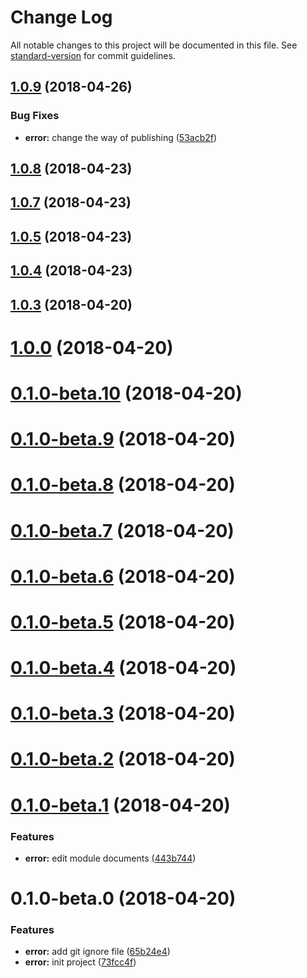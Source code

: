 # Change Log

All notable changes to this project will be documented in this file. See [standard-version](https://github.com/conventional-changelog/standard-version) for commit guidelines.

<a name="1.0.9"></a>
## [1.0.9](https://github.com/ll84273096/rock-error/compare/v1.0.8...v1.0.9) (2018-04-26)


### Bug Fixes

* **error:** change the way of publishing ([53acb2f](https://github.com/ll84273096/rock-error/commit/53acb2f))



<a name="1.0.8"></a>
## [1.0.8](https://github.com/ll84273096/rock-error/compare/v1.0.7...v1.0.8) (2018-04-23)



<a name="1.0.7"></a>
## [1.0.7](https://github.com/ll84273096/rock-error/compare/v1.0.5...v1.0.7) (2018-04-23)



<a name="1.0.5"></a>
## [1.0.5](https://github.com/ll84273096/rock-error/compare/v1.0.4...v1.0.5) (2018-04-23)



<a name="1.0.4"></a>
## [1.0.4](https://github.com/ll84273096/rock-error/compare/v1.0.3...v1.0.4) (2018-04-23)



<a name="1.0.3"></a>
## [1.0.3](https://github.com/ll84273096/rock-error/compare/v1.0.0...v1.0.3) (2018-04-20)



<a name="1.0.0"></a>
# [1.0.0](https://github.com/ll84273096/rock-error/compare/v0.1.0-beta.10...v1.0.0) (2018-04-20)



<a name="0.1.0-beta.10"></a>
# [0.1.0-beta.10](https://github.com/ll84273096/rock-error/compare/v0.1.0-beta.9...v0.1.0-beta.10) (2018-04-20)



<a name="0.1.0-beta.9"></a>
# [0.1.0-beta.9](https://github.com/ll84273096/rock-error/compare/v0.1.0-beta.8...v0.1.0-beta.9) (2018-04-20)



<a name="0.1.0-beta.8"></a>
# [0.1.0-beta.8](https://github.com/ll84273096/rock-error/compare/v0.1.0-beta.7...v0.1.0-beta.8) (2018-04-20)



<a name="0.1.0-beta.7"></a>
# [0.1.0-beta.7](https://github.com/ll84273096/rock-error/compare/v0.1.0-beta.6...v0.1.0-beta.7) (2018-04-20)



<a name="0.1.0-beta.6"></a>
# [0.1.0-beta.6](https://github.com/ll84273096/rock-error/compare/v0.1.0-beta.5...v0.1.0-beta.6) (2018-04-20)



<a name="0.1.0-beta.5"></a>
# [0.1.0-beta.5](https://github.com/ll84273096/rock-error/compare/v0.1.0-beta.4...v0.1.0-beta.5) (2018-04-20)



<a name="0.1.0-beta.4"></a>
# [0.1.0-beta.4](https://github.com/ll84273096/rock-error/compare/v0.1.0-beta.3...v0.1.0-beta.4) (2018-04-20)



<a name="0.1.0-beta.3"></a>
# [0.1.0-beta.3](https://github.com/ll84273096/rock-error/compare/v0.1.0-beta.2...v0.1.0-beta.3) (2018-04-20)



<a name="0.1.0-beta.2"></a>
# [0.1.0-beta.2](https://github.com/ll84273096/rock-error/compare/v0.1.0-beta.1...v0.1.0-beta.2) (2018-04-20)



<a name="0.1.0-beta.1"></a>
# [0.1.0-beta.1](https://github.com/ll84273096/rock-error/compare/v0.1.0-beta.0...v0.1.0-beta.1) (2018-04-20)


### Features

* **error:** edit module documents ([443b744](https://github.com/ll84273096/rock-error/commit/443b744))



<a name="0.1.0-beta.0"></a>
# 0.1.0-beta.0 (2018-04-20)


### Features

* **error:** add git ignore file ([65b24e4](https://github.com/ll84273096/rock-error/commit/65b24e4))
* **error:** init project ([73fcc4f](https://github.com/ll84273096/rock-error/commit/73fcc4f))
